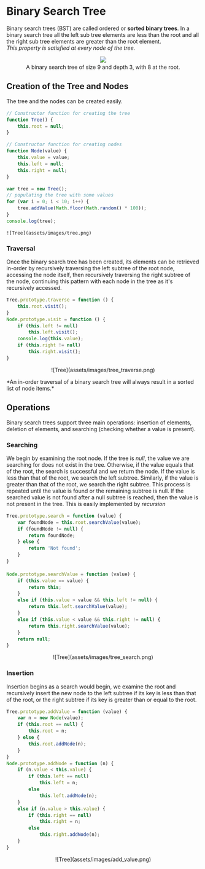 # Binary Search Tree
Binary search trees (BST) are called ordered or **sorted binary trees**. 
In a binary search tree all the left sub tree elements are less than the root and all the right sub tree elements are greater than the root element.<br>
*This property is satisfied at every node of the tree.*

<p align="center">
    <img src="https://upload.wikimedia.org/wikipedia/commons/thumb/d/da/Binary_search_tree.svg/200px-Binary_search_tree.svg.png"><br>
    A binary search tree of size 9 and depth 3, with 8 at the root.
</p>

## Creation of the Tree and Nodes
The tree and the nodes can be created easily.
```javascript
// Constructor function for creating the tree
function Tree() {
    this.root = null;
}
```
```javascript
// Constructor function for creating nodes
function Node(value) {
    this.value = value;
    this.left = null;
    this.right = null;
}
```
```javascript
var tree = new Tree();
// populating the tree with some values
for (var i = 0; i < 10; i++) {
    tree.addValue(Math.floor(Math.random() * 100));
}
console.log(tree);
```

    ![Tree](assets/images/tree.png)



### Traversal
Once the binary search tree has been created, its elements can be retrieved in-order by recursively traversing the left subtree of the root node, accessing the node itself, then recursively traversing the right subtree of the node, continuing this pattern with each node in the tree as it's recursively accessed.<br>

```javascript
Tree.prototype.traverse = function () {
    this.root.visit();
}
Node.prototype.visit = function () {
    if (this.left != null)
        this.left.visit();
    console.log(this.value);
    if (this.right != null)
        this.right.visit();
}
```
<p align="center">
    ![Tree](assets/images/tree_traverse.png)
</p>
*An in-order traversal of a binary search tree will always result in a sorted list of node items.*

## Operations
Binary search trees support three main operations: insertion of elements, deletion of elements, and searching (checking whether a value is present).

### Searching
We begin by examining the root node. If the tree is *null*, the value we are searching for does not exist in the tree. Otherwise, if the value equals that of the root, the search is successful and we return the node. If the value is less than that of the root, we search the left subtree. Similarly, if the value is greater than that of the root, we search the right subtree. This process is repeated until the value is found or the remaining subtree is null. If the searched value is not found after a null subtree is reached, then the value is not present in the tree. This is easily implemented by *recursion*

```javascript
Tree.prototype.search = function (value) {
    var foundNode = this.root.searchValue(value);
    if (foundNode != null) {
        return foundNode;
    } else {
        return 'Not found';
    }
}

Node.prototype.searchValue = function (value) {
    if (this.value == value) {
        return this;
    }
    else if (this.value > value && this.left != null) {
        return this.left.searchValue(value);
    }
    else if (this.value < value && this.right != null) {
        return this.right.searchValue(value);
    }
    return null;
}
```
<p align="center">
    ![Tree](assets/images/tree_search.png)
</p>

### Insertion
Insertion begins as a search would begin, we examine the root and recursively insert the new node to the left subtree if its key is less than that of the root, or the right subtree if its key is greater than or equal to the root.

```javascript
Tree.prototype.addValue = function (value) {
    var n = new Node(value);
    if (this.root == null) {
        this.root = n;
    } else {
        this.root.addNode(n);
    }
}
Node.prototype.addNode = function (n) {
    if (n.value < this.value) {
        if (this.left == null)
            this.left = n;
        else
            this.left.addNode(n);
    }
    else if (n.value > this.value) {
        if (this.right == null)
            this.right = n;
        else
            this.right.addNode(n);
    }
}
```
<p align="center">
    ![Tree](assets/images/add_value.png)
</p>
